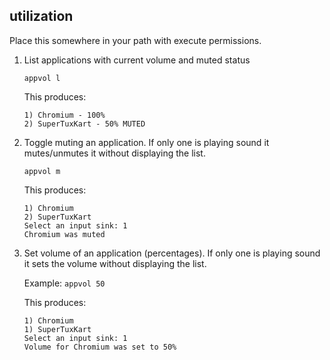 ## utilization 

Place this somewhere in your path with execute permissions.

1. List applications with current volume and muted status

   ``appvol l``

   This produces:

   ``` 
   1) Chromium - 100%
   2) SuperTuxKart - 50% MUTED
   ```

2. Toggle muting an application. If only one is playing sound it mutes/unmutes it without displaying the list.

   ``appvol m``

   This produces:

   ```
   1) Chromium
   2) SuperTuxKart
   Select an input sink: 1
   Chromium was muted
   ```

3. Set volume of an application (percentages). If only one is playing sound it sets the volume without displaying the list.

    Example: ``appvol 50``

    This produces:

    ```
    1) Chromium
    1) SuperTuxKart
    Select an input sink: 1
    Volume for Chromium was set to 50%
    ```
